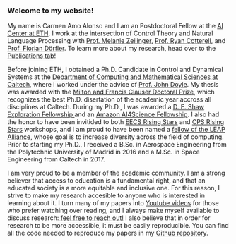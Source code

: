 <h3> Welcome to my website! </h3>

<p>
My name is Carmen Amo Alonso and I am an Postdoctoral Fellow at the <a href="https://ai.ethz.ch">AI Center at ETH</a>. I work at the intersection of Control Theory and Natural Language Processing with <a href="https://idsc.ethz.ch/research-zeilinger/people/person-detail.MTQyNzM3.TGlzdC8xOTI5LDg4NTM5MTE3.html">Prof. Melanie Zeilinger</a>, <a href="https://rycolab.io/#about">Prof. Ryan Cotterell</a>, and <a href="http://people.ee.ethz.ch/~floriand/">Prof. Florian Dörfler</a>. To learn more about my research, head over to the <a href="publications/">Publications tab</a>!
</p>

<p>
Before joining ETH, I obtained a Ph.D. Candidate in Control and Dynamical Systems at the <a href="https://www.cms.caltech.edu">Department of Computing and Mathematical Sciences at Caltech</a>, where I worked under the advice of <a href="http://www.cds.caltech.edu/~doyle/wiki/index.php?title=Main_Page">Prof. John Doyle</a>. My thesis was awarded with the <a href="https://gradoffice.caltech.edu/current/Clauser#milton-and-francis-clauser-doctoral-prize">Milton and Francis Clauser Doctoral Prize</a>, which recognizes the best Ph.D. disertation of the academic year accross all disciplines at Caltech. During my Ph.D., I was awarded a <a href=" https://www.deshaw.com"> D. E. Shaw Exploration Fellowship </a> and an  <a href=" https://www.amazon.science/academic-engagements/caltech-names-eight-ai4science-fellows-supported-by-amazon"> Amazon AI4Science Fellowship</a>. I also had the honor to have been invitided to both <a href="https://risingstars.utexas.edu">EECS Rising Stars</a> and <a href="https://cps-rising-stars2022.com">CPS Rising Stars</a> workshops, and I am proud to have been named a <a href="https://www.cms.caltech.edu/news-events/news/carmen-amo-alonso-tinashe-handina-and-ivan-jimenez-rodriguez-selected-as-leap-fellows">fellow of the LEAP Alliance</a>, whose goal is to increase diversity across the field of computing. Prior to starting my Ph.D., I received a B.Sc. in Aerospace Engineering from the Polytechnic University of Madrid in 2016 and a M.Sc. in Space Engineering from Caltech in 2017.  
</p>

<p>
I am very proud to be a member of the academic community. I am a strong believer that access to education is a fundamental right, and that an educated society is a more equitable and inclusive one. For this reason, I strive to make my research accesible to anyone who is interested in learning about it. I turn many of my papers into <a href="https://www.youtube.com/channel/UCLCJ7kcGJ-yxTg503E3JQaw">Youtube videos</a> for those who prefer watching over reading, and I always make myself available to discuss research:<a href= "mailto:camoalonso@ethz.ch"> feel free to reach out!</a> I also believe that in order for research to be more accessible, it must be easily reproducible. You can find all the code needed to reproduce my papers in my <a href="https://github.com/camoalon">Github repository</a>. 
</p>


